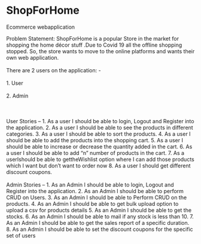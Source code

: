 # ShopForHome
Ecommerce webapplication 

Problem Statement: 
    ShopForHome is a popular Store in the market for shopping the home décor stuff .Due to
    Covid 19 all the offline shopping stopped. So, the store wants to move to the online platforms and wants their
    own web application.
<br>    
There are 2 users on the application: - <br>  
    1. User <br>  
    2. Admin <br>  
<br>    
User Stories –
    1. As a user I should be able to login, Logout and Register into the application.
    2. As a user I should be able to see the products in different categories.
    3. As a user I should be able to sort the products.
    4. As a user I should be able to add the products into the shopping cart.
    5. As a user I should be able to increase or decrease the quantity added in the cart.
    6. As a user I should be able to add “n” number of products in the cart.
    7. As a userIshould be able to gettheWishlist option where I can add those products which I want but
    don’t want to order now
    8. As a user I should get different discount coupons.
<br>   
Admin Stories –
    1. As an Admin I should be able to login, Logout and Register into the application.
    2. As an Admin I should be able to perform CRUD on Users.
    3. As an Admin I should be able to Perform CRUD on the products.
    4. As an Admin I should be able to get bulk upload option to upload a csv for products details
    5. As an Admin I should be able to get the stocks.
    6. As an Admin I should be able to mail if any stock is less than 10.
    7. As an Admin I should be able to get the sales report of a specific duration.
    8. As an Admin I should be able to set the discount coupons for the specific set of users
